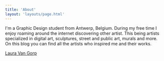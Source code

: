 ```yaml
---
title: 'About'
layout: 'layouts/page.html'
---
```


I'm a Graphic Design student from Antwerp, Belgium. During my free time I enjoy
roaming around the internet discovering other artist. This being artists specialized in digital art,
sculptures, street and public art, murals and more. On this blog you can find all the artists who inspired me and their works.

<p><a href="https://lauravangorp.github.io/portfolio2/" class="naam">Laura Van Gorp </a></p>
